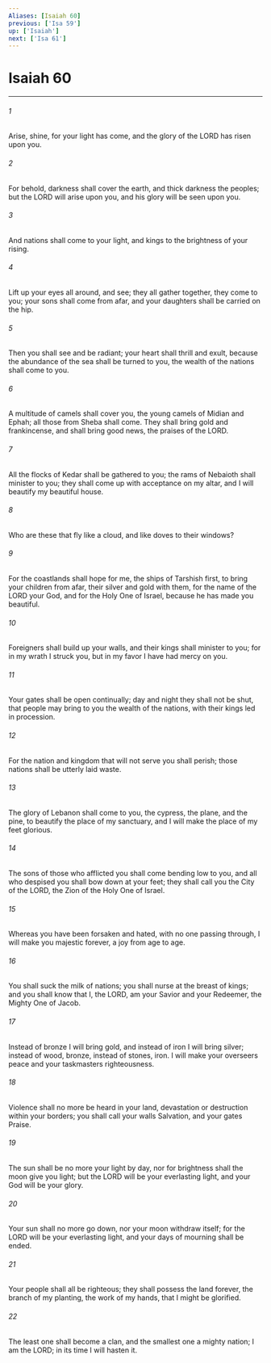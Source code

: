 ```yaml
---
Aliases: [Isaiah 60]
previous: ['Isa 59']
up: ['Isaiah']
next: ['Isa 61']
---
```

# Isaiah 60

***

 

###### 1 
Arise, shine, for your light has come, 
 and the glory of the LORD has risen upon you. 
 
 

###### 2 
For behold, darkness shall cover the earth, 
 and thick darkness the peoples; 
 but the LORD will arise upon you, 
 and his glory will be seen upon you. 
 
 

###### 3 
And nations shall come to your light, 
 and kings to the brightness of your rising.
 
 

###### 4 
Lift up your eyes all around, and see; 
 they all gather together, they come to you; 
 your sons shall come from afar, 
 and your daughters shall be carried on the hip. 
 
 

###### 5 
Then you shall see and be radiant; 
 your heart shall thrill and exult, 
 because the abundance of the sea shall be turned to you, 
 the wealth of the nations shall come to you. 
 
 

###### 6 
A multitude of camels shall cover you, 
 the young camels of Midian and Ephah; 
 all those from Sheba shall come. 
 They shall bring gold and frankincense, 
 and shall bring good news, the praises of the LORD. 
 
 

###### 7 
All the flocks of Kedar shall be gathered to you; 
 the rams of Nebaioth shall minister to you; 
 they shall come up with acceptance on my altar, 
 and I will beautify my beautiful house.
 
 

###### 8 
Who are these that fly like a cloud, 
 and like doves to their windows? 
 
 

###### 9 
For the coastlands shall hope for me, 
 the ships of Tarshish first, 
 to bring your children from afar, 
 their silver and gold with them, 
 for the name of the LORD your God, 
 and for the Holy One of Israel, 
 because he has made you beautiful.
 
 

###### 10 
Foreigners shall build up your walls, 
 and their kings shall minister to you; 
 for in my wrath I struck you, 
 but in my favor I have had mercy on you. 
 
 

###### 11 
Your gates shall be open continually; 
 day and night they shall not be shut, 
 that people may bring to you the wealth of the nations, 
 with their kings led in procession. 
 
 

###### 12 
For the nation and kingdom 
 that will not serve you shall perish; 
 those nations shall be utterly laid waste. 
 
 

###### 13 
The glory of Lebanon shall come to you, 
 the cypress, the plane, and the pine, 
 to beautify the place of my sanctuary, 
 and I will make the place of my feet glorious. 
 
 

###### 14 
The sons of those who afflicted you 
 shall come bending low to you, 
 and all who despised you 
 shall bow down at your feet; 
 they shall call you the City of the LORD, 
 the Zion of the Holy One of Israel.
 
 

###### 15 
Whereas you have been forsaken and hated, 
 with no one passing through, 
 I will make you majestic forever, 
 a joy from age to age. 
 
 

###### 16 
You shall suck the milk of nations; 
 you shall nurse at the breast of kings; 
 and you shall know that I, the LORD, am your Savior 
 and your Redeemer, the Mighty One of Jacob.
 
 

###### 17 
Instead of bronze I will bring gold, 
 and instead of iron I will bring silver; 
 instead of wood, bronze, 
 instead of stones, iron. 
 I will make your overseers peace 
 and your taskmasters righteousness. 
 
 

###### 18 
Violence shall no more be heard in your land, 
 devastation or destruction within your borders; 
 you shall call your walls Salvation, 
 and your gates Praise.
 
 

###### 19 
The sun shall be no more 
 your light by day, 
 nor for brightness shall the moon 
 give you light; 
 but the LORD will be your everlasting light, 
 and your God will be your glory. 
 
 

###### 20 
Your sun shall no more go down, 
 nor your moon withdraw itself; 
 for the LORD will be your everlasting light, 
 and your days of mourning shall be ended. 
 
 

###### 21 
Your people shall all be righteous; 
 they shall possess the land forever, 
 the branch of my planting, the work of my hands, 
 that I might be glorified. 
 
 

###### 22 
The least one shall become a clan, 
 and the smallest one a mighty nation; 
 I am the LORD; 
 in its time I will hasten it.
 
